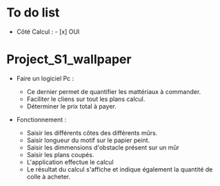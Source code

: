# To do list

- Côté Calcul :
      - [x] OUI




# Project_S1_wallpaper

- Faire un logiciel Pc :
    - Ce dernier permet de quantifier les mattériaux à commander.
    - Faciliter le cliens sur tout les plans calcul.
    - Déterminer le prix total à payer.

- Fonctionnement :
    - Saisir les différents côtes des différents mûrs.
    - Saisir longueur du motif sur le papier peint.
    - Saisir les dimmensions d'obstacle présent sur un mûr
    - Saisir les plans coupés.
    - L'application effectue le calcul
    - Le résultat du calcul s'affiche et indique également la quantité de colle à acheter.
